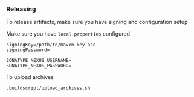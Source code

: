 ### Releasing
To release artifacts, make sure you have signing and configuration setup

Make sure you have `local.properties` configured
```
signingKey=/path/to/maven-key.asc
signingPassword=

SONATYPE_NEXUS_USERNAME=
SONATYPE_NEXUS_PASSWORD=
```

To upload archives
```sh
.buildscript/upload_archives.sh
```
